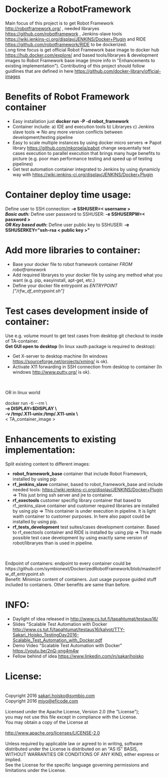 # Dockerize a RobotFramework

Main focus of this project is to get Robot Framework http://robotframework.org/ , needed libraryes https://github.com/robotframework , Jenkins-slave tools https://wiki.jenkins-ci.org/display/JENKINS/Docker+Plugin and RIDE https://github.com/robotframework/RIDE to be dockerized.<br>
Long time focus is get official Robot Framework base image to docker hub https://hub.docker.com/explore/ and based tools/libraryes & development images to Robot Framework base image (more info in "Enhancements to existing implementation"). 
Contributing of this project should follow guidlines that are defined in here https://github.com/docker-library/official-images

# Benefits of Robot Framework container 
* Easy installation just <b>docker run -P -d robot_framework</b>
* Container include: a) IDE and execution tools b) Libraryes c) Jenkins slave tools => No any more version conflicts between development/testing pipeline
* Easy to scale multiple instances by using docker micro servers => Papot library https://github.com/mkorpela/pabot change sequentally test cases execution to parallel execution that brings many huge benefits to picture (e.g. poor man performance testing and speed up of testing pipelines)
* Get test automation container integrated to Jenkins by using dynamicly way with https://wiki.jenkins-ci.org/display/JENKINS/Docker+Plugin

# Container deploy time usage:
Define user to SSH connection: <b>-e SSHUSER=< username ></b>
<br><b><i>Basic auth:</b></i> Define user password to SSHUSER: <b>-e SSHUSERPW=< password ></b>
<br><b><i>OR Key based auth:</b></i> Define user public key to SSHUSER: <b>-e SSHUSERKEY="ssh-rsa < public key >"</b>

# Add more libraries to container:
* Base your docker file to robot framework container <i>FROM robotframework</i>
* Add required libraryes to your docker file by using any method what you want (e.g. pip, easyinstall, apt-get, etc.)
* Define your docker file entrypoint as <i>ENTRYPOINT ["/rfw_df_entrypoint.sh"]</i>

# Test cases development inside of container:
Use e.g. volume mount to get test cases from desktop git checkout to inside of TA-container.
<br>
<b>Get GUI open to desktop</b> (In linux xauth package is required to desktop):
* Get X-server to desktop machine (In windows https://sourceforge.net/projects/xming/ is ok).
* Activate X11 forwarding in SSH connection from desktop to container (In windows http://www.putty.org/ is ok).
<br>
<br>OR in linux world
<br>
<br>  docker run -ti --rm \
<br>      <b>-e DISPLAY=$DISPLAY \ </b>
<br>      <b>-v /tmp/.X11-unix:/tmp/.X11-unix \ </b>
<br>      < TA_container_image >

# Enhancements to existing implementation:
Split existing content to different images:
* <b>robot_framework_base</b> container that include Robot Framework, installed by using pip 
* <b>rf_jenkins_slave</b> container, based to robot_framework_base and include needed tools: https://wiki.jenkins-ci.org/display/JENKINS/Docker+Plugin => This just bring ssh server and jre to container.
* <b>rf_exectools</b> customer specifig library container that based to rf_jenkins_slave container and customer required libraries are installed by using pip => This container is under execution in pipeline. It is light waith container to customer purposes. In here also papot could be installed by using pip.
* <b>rf_tests_development</b> test suites/cases development container. Based to rf_exectools container and RIDE is installed by using pip => This made possible test case development by using exactly same version of robot/libraryes than is used in pipeline.
<br>
<br>Endpoint of containers: endpoint to every container could be https://github.com/symbionext/DockerizedRobotFramework/blob/master/rfw_df_entrypoint.sh
<br>Benefit: Minimize content of containers. Just usage purpose guided stuff included to containers. Other benefits are same than before.

# INFO:
* Daylight of idea released in http://www.cs.tut.fi/tapahtumat/testaus16/
* Slides "Scalable Test Automation with Docker http://www.cs.tut.fi/tapahtumat/testaus16/kalvot/TTY-Sakari_Hoisko_TestingDay2016-Scalable_Test_Automation_with_Docker.pdf
* Demo Video "Scalable Test Automation with Docker" https://youtu.be/2nQ-xng4m4w
* Fellow behind of idea https://www.linkedin.com/in/sakarihoisko

# License:
<br>Copyright 2016 sakari.hoisko@symbio.com
<br>Copyright 2016 miyo@eficode.com
<br>
<br>Licensed under the Apache License, Version 2.0 (the "License");
<br>you may not use this file except in compliance with the License.
<br>You may obtain a copy of the License at
<br>
<br>http://www.apache.org/licenses/LICENSE-2.0
<br>
<br>Unless required by applicable law or agreed to in writing, software
<br>distributed under the License is distributed on an "AS IS" BASIS,
<br>WITHOUT WARRANTIES OR CONDITIONS OF ANY KIND, either express or implied.
<br>See the License for the specific language governing permissions and
<br>limitations under the License.
